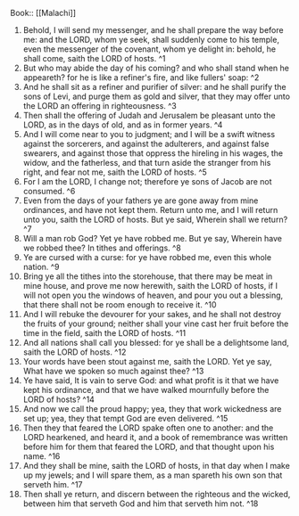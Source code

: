  Book:: [[Malachi]]
 1. Behold, I will send my messenger, and he shall prepare the way before me: and the LORD, whom ye seek, shall suddenly come to his temple, even the messenger of the covenant, whom ye delight in: behold, he shall come, saith the LORD of hosts. ^1
 2. But who may abide the day of his coming? and who shall stand when he appeareth? for he is like a refiner's fire, and like fullers' soap: ^2
 3. And he shall sit as a refiner and purifier of silver: and he shall purify the sons of Levi, and purge them as gold and silver, that they may offer unto the LORD an offering in righteousness. ^3
 4. Then shall the offering of Judah and Jerusalem be pleasant unto the LORD, as in the days of old, and as in former years. ^4
 5. And I will come near to you to judgment; and I will be a swift witness against the sorcerers, and against the adulterers, and against false swearers, and against those that oppress the hireling in his wages, the widow, and the fatherless, and that turn aside the stranger from his right, and fear not me, saith the LORD of hosts. ^5
 6. For I am the LORD, I change not; therefore ye sons of Jacob are not consumed. ^6
 7. Even from the days of your fathers ye are gone away from mine ordinances, and have not kept them. Return unto me, and I will return unto you, saith the LORD of hosts. But ye said, Wherein shall we return? ^7
 8. Will a man rob God? Yet ye have robbed me. But ye say, Wherein have we robbed thee? In tithes and offerings. ^8
 9. Ye are cursed with a curse: for ye have robbed me, even this whole nation. ^9
 10. Bring ye all the tithes into the storehouse, that there may be meat in mine house, and prove me now herewith, saith the LORD of hosts, if I will not open you the windows of heaven, and pour you out a blessing, that there shall not be room enough to receive it. ^10
 11. And I will rebuke the devourer for your sakes, and he shall not destroy the fruits of your ground; neither shall your vine cast her fruit before the time in the field, saith the LORD of hosts. ^11
 12. And all nations shall call you blessed: for ye shall be a delightsome land, saith the LORD of hosts. ^12
 13. Your words have been stout against me, saith the LORD. Yet ye say, What have we spoken so much against thee? ^13
 14. Ye have said, It is vain to serve God: and what profit is it that we have kept his ordinance, and that we have walked mournfully before the LORD of hosts? ^14
 15. And now we call the proud happy; yea, they that work wickedness are set up; yea, they that tempt God are even delivered. ^15
 16. Then they that feared the LORD spake often one to another: and the LORD hearkened, and heard it, and a book of remembrance was written before him for them that feared the LORD, and that thought upon his name. ^16
 17. And they shall be mine, saith the LORD of hosts, in that day when I make up my jewels; and I will spare them, as a man spareth his own son that serveth him. ^17
 18. Then shall ye return, and discern between the righteous and the wicked, between him that serveth God and him that serveth him not. ^18
